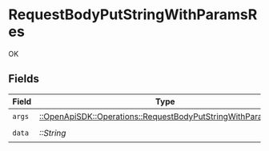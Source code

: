 # RequestBodyPutStringWithParamsRes

OK


## Fields

| Field                                                                                                                         | Type                                                                                                                          | Required                                                                                                                      | Description                                                                                                                   |
| ----------------------------------------------------------------------------------------------------------------------------- | ----------------------------------------------------------------------------------------------------------------------------- | ----------------------------------------------------------------------------------------------------------------------------- | ----------------------------------------------------------------------------------------------------------------------------- |
| `args`                                                                                                                        | [::OpenApiSDK::Operations::RequestBodyPutStringWithParamsArgs](../../models/operations/requestbodyputstringwithparamsargs.md) | :heavy_check_mark:                                                                                                            | N/A                                                                                                                           |
| `data`                                                                                                                        | *::String*                                                                                                                    | :heavy_check_mark:                                                                                                            | N/A                                                                                                                           |